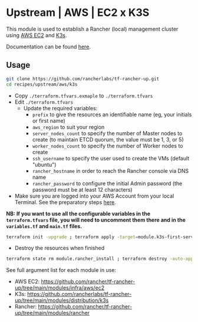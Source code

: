 # Upstream | AWS | EC2 x K3S

This module is used to establish a Rancher (local) management cluster using [AWS EC2](https://aws.amazon.com/ec2/) and [K3s](https://docs.k3s.io/).

Documentation can be found [here](./docs.md).

## Usage

```bash
git clone https://github.com/rancherlabs/tf-rancher-up.git
cd recipes/upstream/aws/k3s
```

- Copy `./terraform.tfvars.exmaple` to `./terraform.tfvars`
- Edit `./terraform.tfvars`
  - Update the required variables:
    -  `prefix` to give the resources an identifiable name (eg, your initials or first name)
    -  `aws_region` to suit your region
    -  `server_nodes_count` to specify the number of Master nodes to create (to maintain ETCD quorum, the value must be 1, 3, or 5)
    -  `worker_nodes_count` to specify the number of Worker nodes to create
    -  `ssh_username` to specify the user used to create the VMs (default "ubuntu")
    -  `rancher_hostname` in order to reach the Rancher console via DNS name
    -  `rancher_password` to configure the initial Admin password (the password must be at least 12 characters)
- Make sure you are logged into your AWS Account from your local Terminal. See the preparatory steps [here](../../../../modules/infra/aws/README.md).

**NB: If you want to use all the configurable variables in the `terraform.tfvars` file, you will need to uncomment them there and in the `variables.tf` and `main.tf` files.**

```bash
terraform init -upgrade ; terraform apply -target=module.k3s-first-server.tls_private_key.ssh_private_key -target=module.k3s-first-server.local_file.private_key_pem -target=module.k3s-first-server.local_file.public_key_pem -target=module.k3s-first-server.aws_key_pair.key_pair -target=module.k3s-first-server.aws_vpc.vpc -target=module.k3s-first-server.aws_subnet.subnet -target=module.k3s-first-server.aws_security_group.sg_allowall -auto-approve ; terraform apply -auto-approve
```

- Destroy the resources when finished
```bash
terraform state rm module.rancher_install ; terraform destroy -auto-approve
```

See full argument list for each module in use:
  - AWS EC2: https://github.com/rancher/tf-rancher-up/tree/main/modules/infra/aws/ec2
  - K3s: https://github.com/rancherlabs/tf-rancher-up/tree/main/modules/distribution/k3s
  - Rancher: https://github.com/rancher/tf-rancher-up/tree/main/modules/rancher
